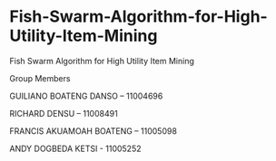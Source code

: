 # Fish-Swarm-Algorithm-for-High-Utility-Item-Mining
Fish Swarm Algorithm for High Utility Item Mining

Group Members

GUILIANO BOATENG DANSO – 11004696

RICHARD DENSU – 11008491

FRANCIS AKUAMOAH BOATENG – 11005098

ANDY DOGBEDA KETSI - 11005252

